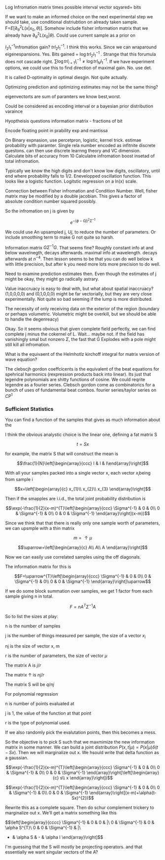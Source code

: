 Log Infromation matrix times possible interval vector sqyared= bits

If we want to make an informed choice on the next experimental step we
should take, use conditional distriubtion on already taken sample.
F=$E[\partial_{\theta}^{2}L(x|x_{0},\theta)]$. Somehow include fisher
information matrix that we already have
$\partial_{\theta}^{2}L(x_{0}|\theta)$. Could use current sample as a
prior on

$I_{2}I_{1}^{-1}$infromation gain? $trI_{2}I_{1}^{-1}$. I think this
works. Since we can wraparound eigenespansions. Yes. Bits gained =
$\log trI_{2}I_{1}^{-1}$ . Strange that this forumula does not cascade
right. $\sum\log trI_{i+1}I_{i}^{-1}\ne\log trI_{N}I_{1}^{-1}$. If we
have experiment options, we could use this to find direction of maximal
gain. No. use det.

It is called D-optimality in optimal diesgin. Not quite actually.

Optimizing prediction and optimizing estimates may not be the same
thing?

eigenvectorts are sum of paramters we know best,worst.

Could be considered as encoding interval or a bayesian prior
distribution varaince

Hyoptheisis questions information matrix - fractions of bit

Encode floating point in prability exp and mantissa

On Binary expnasion, use percetpron, logistic, kernel trick. estimae
probability with paramter. Single rela number encoded as infitnite
discrete questons. can then use discrete learnng theory and VC
dimension. Calculate bits of accuracy from 10 Calculatre infromation
boost insetad of total infromation.

Typically we know the high digits and don't know low digits,
oscillatory, until end where probability falls to 1/2. Enevelopped
oscillation function. This looks like a logistic function. Logitstic
regression on a ln(x) scale.

Connection between Fisher infromation and Condition Number. Well, fisher
matrix may be modified by a double jacobian. This gives a factor of
absolute condition number squared possibly.

So the infromation on j is given by

$$e^{-(\phi-Gj)^{2}\Sigma^{-1}}$$

We could use An upsampled j, $Uj$, to reduce the number of parameters.
Or include smoothing term to make G not quite so harsh.

Information matrix $G\Sigma^{-1}G$. That seems fine? Roughly constant
info at and below wavelnegth, decays afterwards. maximal info at
wavelength. decays afterwards at $n^{-4}$. Then lesson seems to be that
you can do well below k with little precision, but after k you need more
lots more precision to do well.

Need to examine prediction estimates then. Even though the estimates of
j might be okay, they might go radically astrary.

Value inaccruacy is easy to deal with, but what about spatial
inaccruacy? (1,0,0,0,0) and (0,1,0,0,0) might be far vectorially, but
they are very close experimentally. Not quite so bad seeming if the lump
is more distributed.

The necessity of only receiving data on the exterior of the region
(boundary or perhaps volumetric. Volumetric might be overkill, but we
should be able to handle the degenreacy)

Okay. So it seems obvious that given complete field perfectly, we can
find complete j minus the cokernel of L. Wait\... maybe not. if the
field has vanishingly smal but nonzero $\Sigma$, the fast that G
Explodes with a pole might still kill all infromation.

What is the equivaent of the Helmhotlz kirchoff integral for matrix
version of wave equation?

The clebscjh gordon coeffcicents is the equivalent of the beat equations
for spehrical harmonics (rexpression products back into linear). Its
just that legendre polynomials are shitty functions of cosine. We could
reqrite legendre as a fourier series. Clebsch gordon come as
combinatorics for a bunch of uses of fundamental beat combos. fourier
series/taylor series on $CP^{1}$

### Sufficient Statistics

You can find a function of the samples that gives as much information
about the

I think the obvious analystic choice is the linear one, defining a fat
matrix S

$$t=Sx$$

for example, the matrix S that will construct the mean is

$$\frac{1}{N}\left[\begin{array}{ccc}
I & I & I\end{array}\right]$$

With all your samples packed into a single vector x, each vector
$x_{i}$being from sample i

$$x=\left[\begin{array}{c}
x_{1}\\
x_{2}\\
x_{3}
\end{array}\right]$$

Then if the smapples are i.i.d., the total joint probability
distribution is

$$\exp(-\frac{1}{2}(x-m)^{T}\left[\begin{array}{ccc}
\Sigma^{-1} & 0 & 0\\
0 & \Sigma^{-1} & 0\\
0 & 0 & \Sigma^{-1}
\end{array}\right](x-m))$$

Since we think that that there is really only one sample worth of
parameters, we can upsmple with a thin matrix

$$m=\uparrow\mu$$

$$\uparrow=\left[\begin{array}{c}
A\\
A\\
A
\end{array}\right]$$

Now we can easily use correlated samples using the off diagonals.

The information matrix for this is

$$F=\uparrow^{T}\left[\begin{array}{ccc}
\Sigma^{-1} & 0 & 0\\
0 & \Sigma^{-1} & 0\\
0 & 0 & \Sigma^{-1}
\end{array}\right]\uparrow$$

If we do some block summation over samples, we get 1 factor from each
sample giving n in total.

$$F=nA^{T}\Sigma^{-1}A$$

So to list the sizes at play:

n is the number of samples

j is the number of things measured per sample, the size of a vector
$x_{i}$

nj is the size of vector x, m

r is the number of parameters, the size of vector $\mu$

The matrix A is $j/r$

The matrix $\uparrow$ is $nj/r$

The matrix S will be $q/nj$

For polynomial regression

n is number of points evaluated at

j is 1, the value of the function at that point

r is the type of polynomial used.

If we also randomly pick the evalutation points, then this becomes a
mess.

So the objective is to pick S such that we maxmimize the new information
matrix in some manner. We can build a joint distribution
$P(x,t|\mu)=P(x|\mu)\delta(t-Sx)$. Then we will marginalize out x. We
hsould write that delta function as a gaussian.

$$\exp(-\frac{1}{2}(x-m)^{T}\left[\begin{array}{ccc}
\Sigma^{-1} & 0 & 0\\
0 & \Sigma^{-1} & 0\\
0 & 0 & \Sigma^{-1}
\end{array}\right]\left[\begin{array}{c}
s\\
x
\end{array}\right])$$

$$\exp(-\frac{1}{2}(x-m)^{T}\left[\begin{array}{ccc}
\Sigma^{-1} & 0 & 0\\
0 & \Sigma^{-1} & 0\\
0 & 0 & \Sigma^{-1}
\end{array}\right](x-m)+\alpha(t-Sx)^{2})$$

Rewrite this as a complete square. Then do schur complement trickery to
marginalize out x. We'll get a matrix something like this

$$\left[\begin{array}{cccc}
\Sigma^{-1} & 0 & 0 & |\\
0 & \Sigma^{-1} & 0 & \alpha S^{T}\\
0 & 0 & \Sigma^{-1} & |\\
- & \alpha S & - & \alpha I
\end{array}\right]$$

I'm guessing that the S will mostly be projecting operators. and that
essentially we want singular vectors of the A?
